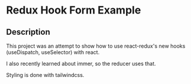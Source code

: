 # Redux Hook Form Example

## Description

This project was an attempt to show how to use react-redux's new hooks (useDispatch, useSelector) with react.

I also recently learned about immer, so the reducer uses that.

Styling is done with tailwindcss.
